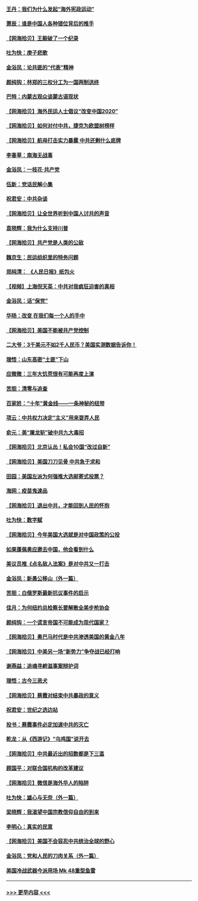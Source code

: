 #### [王丹：我们为什么发起“海外宪政运动”](../pages/nsc993/n12380286.md?t=09050151) 
#### [萧辰：谁是中国人各种错位背后的推手](../pages/nsc993/n12379800.md?t=09050151) 
#### [【网海拾贝】王毅破了一个纪录](../pages/nsc993/n12379251.md?t=09050151) 
#### [吐为快：庚子悲歌](../pages/nsc993/n12378821.md?t=09050151) 
#### [金浴凤：论共匪的“代表”精神](../pages/nsc993/n12377546.md?t=09050151) 
#### [颜纯钩：林郑的三权分工为一国两制送终](../pages/nsc993/n12377306.md?t=09050151) 
#### [巴特：内蒙古观众谈蒙古语现状](../pages/nsc993/n12376923.md?t=09050151) 
#### [【网海拾贝】海外民运人士倡议“改变中国2020”](../pages/nsc993/n12376682.md?t=09050151) 
#### [【网海拾贝】如何对付中共，捷克为欧盟树榜样](../pages/nsc993/n12374209.md?t=09050151) 
#### [【网海拾贝】航母打击实力暴露 中共还剩什么底牌](../pages/nsc993/n12371825.md?t=09050151) 
#### [李春草：南海无战事](../pages/nsc993/n12371159.md?t=09050151) 
#### [金浴凤：一枝花·共产党](../pages/nsc993/n12368757.md?t=09050151) 
#### [伍新：党话民解小集](../pages/nsc993/n12366907.md?t=09050151) 
#### [祝君安：中共杂谈](../pages/nsc993/n12366076.md?t=09050151) 
#### [【网海拾贝】让全世界听到中国人讨共的声音](../pages/nsc993/n12365569.md?t=09050151) 
#### [袁晓辉：我为什么支持川普](../pages/nsc993/n12362670.md?t=09050151) 
#### [【网海拾贝】共产党是人类的公敌](../pages/nsc993/n12363182.md?t=09050151) 
#### [魏京生：民运组织里的特务问题](../pages/nsc993/n12363010.md?t=09050151) 
#### [郑纯清： 《人民日报》纸包火](../pages/nsc993/n12362706.md?t=09050151) 
#### [【视频】上海倪天英：中共对我疯狂迫害的真相](../pages/nsc993/n12356341.md?t=09050151) 
#### [金浴凤：话“保党”](../pages/nsc993/n12361867.md?t=09050151) 
#### [华旸：改变 在我们每一个人的手中](../pages/nsc993/n12361774.md?t=09050151) 
#### [【网海拾贝】美国不能被共产党控制](../pages/nsc993/n12360271.md?t=09050151) 
#### [二大爷：3千美元不如2千人民币？美国实测数据告诉你！](../pages/nsc993/n12358563.md?t=09050151) 
#### [理悟：山东高密“土匪”下山](../pages/nsc993/n12358535.md?t=09050151) 
#### [应微微：三年大饥荒很有可能再度上演](../pages/nsc993/n12358523.md?t=09050151) 
#### [苦胆：清零与追查](../pages/nsc993/n12358501.md?t=09050151) 
#### [百家姓：“十年”黄金线——一条神秘的纽带](../pages/nsc993/n12358319.md?t=09050151) 
#### [项云：中共权力决定“主义”用来耍弄人民](../pages/nsc993/n12358172.md?t=09050151) 
#### [俞元：美“屠龙斩”破中共九大毒招](../pages/nsc993/n12357822.md?t=09050151) 
#### [【网海拾贝】北京认怂！私会10国“改过自新”](../pages/nsc993/n12357784.md?t=09050151) 
#### [【网海拾贝】美国刀刀见骨 中共急于求和](../pages/nsc993/n12355511.md?t=09050151) 
#### [田园：美国左派为何强推大选邮寄式投票？](../pages/nsc993/n12352963.md?t=09050151) 
#### [海网：疫苗鬼速品](../pages/nsc993/n12354438.md?t=09050151) 
#### [【网海拾贝】退出中共，才能回到人民的怀抱](../pages/nsc993/n12352634.md?t=09050151) 
#### [吐为快：数字赋](../pages/nsc993/n12352317.md?t=09050151) 
#### [【网海拾贝】今年美国大选就是对中国政策的公投](../pages/nsc993/n12350973.md?t=09050151) 
#### [如果蓬佩奥应邀去中国，他会看到什么](../pages/nsc993/n12350945.md?t=09050151) 
#### [美议员推《点名敌人法案》是对中共又一打击](../pages/nsc993/n12350765.md?t=09050151) 
#### [金浴凤：新愚公移山（外一篇）](../pages/nsc993/n12350253.md?t=09050151) 
#### [苦胆：白俄罗斯最新抗议事件的启示](../pages/nsc993/n12349989.md?t=09050151) 
#### [佳月：为何纽约总检察长要解散全美步枪协会](../pages/nsc993/n12349939.md?t=09050151) 
#### [颜纯钩：一个谎言帝国不可能成为现代国家？](../pages/nsc993/n12349898.md?t=09050151) 
#### [【网海拾贝】奥巴马时代是中共渗透美国的黄金八年](../pages/nsc993/n12349284.md?t=09050151) 
#### [【网海拾贝】中美另一场“新势力”争夺战已经打响](../pages/nsc993/n12346998.md?t=09050151) 
#### [谢燕益：追魂寻衅滋事案辩护词](../pages/nsc993/n12346892.md?t=09050151) 
#### [理悟：古今三恶犬](../pages/nsc993/n12345190.md?t=09050151) 
#### [【网海拾贝】蔡霞对结束中共暴政的意义](../pages/nsc993/n12344263.md?t=09050151) 
#### [祝君安：世纪之选边站](../pages/nsc993/n12342382.md?t=09050151) 
#### [投书：蔡霞事件必定加速中共的灭亡](../pages/nsc993/n12341881.md?t=09050151) 
#### [乾龙：从《西游记》“乌鸡国”说开去](../pages/nsc993/n12341690.md?t=09050151) 
#### [【网海拾贝】中共最近出的招数都是下三滥](../pages/nsc993/n12341593.md?t=09050151) 
#### [顾国平：对联合国机构的改革建议](../pages/nsc993/n12339928.md?t=09050151) 
#### [【网海拾贝】微信是海外华人的陷阱](../pages/nsc993/n12338868.md?t=09050151) 
#### [吐为快：雄心与无奈（外一篇）](../pages/nsc993/n12338132.md?t=09050151) 
#### [梁晓辉：我渴望中国宗教信仰自由的到来](../pages/nsc993/n12336657.md?t=09050151) 
#### [李明心：真实的民意](../pages/nsc993/n12336089.md?t=09050151) 
#### [【网海拾贝】美国不会容忍中共统治全球的野心](../pages/nsc993/n12336063.md?t=09050151) 
#### [金浴凤：党和人民的刀肉关系（外一篇）](../pages/nsc993/n12335834.md?t=09050151) 
#### [美国冷战武器今派用场 Mk 48重型鱼雷](../pages/nsc993/n12335354.md?t=09050151) 

----
#### [ >>> 更早内容 <<< ](../indexes/nsc993-earlier.md)
